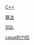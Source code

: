 [C++](_posts/2020-9-24-cpp.md)

[算法](_posts/2020-9-25-algorithms.md)

[SQL](_posts/2020-9-25-SQL.md)

[csjue的力扣](_posts/2020-9-25-leetcode.md)